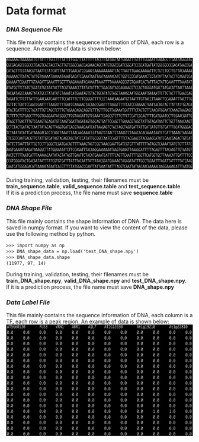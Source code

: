 # Data format

### ***DNA Sequence File*** <a name="DNA_Sequence_File"/>
This file mainly contains the sequence information of DNA, each row is a sequence.
An example of data is shown below:  
<br />
<img src="https://github.com/wenkaiyan-kevin/PlantBind/blob/main/images/sequence-format.png" width = "600" height = "300" >  
<br />
During training, validation, testing, their filenames must be **train_sequence.table**, **valid_sequence.table** and **test_sequence.table**.  
If it is a prediction process, the file name must save **sequence.table**

### ***DNA Shape File*** <a name="DNA_Shape_File"/>
This file mainly contains the shape information of DNA. The data here is saved in numpy format. If you want to view the content of the data, please use the following method by python.
```
>>> import numpy as np
>>> DNA_shape_data = np.load('test_DNA_shape.npy')
>>> DNA_shape_data.shape
(11977, 97, 14)
```
During training, validation, testing, their filenames must be **train_DNA_shape.npy**, **valid_DNA_shape.npy** and **test_DNA_shape.npy**.  
If it is a prediction process, the file name must save **DNA_shape.npy**

### ***Data Label File*** <a name="Data_Label_File"/>
This file mainly contains the sequence information of DNA, each column is a TF, each row is a peak region.
An example of data is shown below:
<br />
<img src="https://github.com/wenkaiyan-kevin/PlantBind/blob/main/images/data-label.png" width = "600" height = "300" >  
<br />

